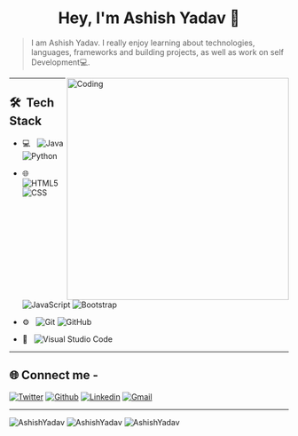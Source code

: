 <h1 align="center">Hey, I'm Ashish Yadav 👋 </h1>

>I am Ashish Yadav. I really enjoy learning about technologies, languages, frameworks and building projects, as well as work on self Development💻.


<img align="right" alt="Coding" width="400" src="https://cdn.dribbble.com/users/1162077/screenshots/3848914/programmer.gif">




 
___

## 🛠 &nbsp;Tech Stack

- 💻 &nbsp;
  ![Java](https://img.shields.io/badge/-Java-333333?style=flat&logo=Java&logoColor=007396)
  ![Python](https://img.shields.io/badge/-Python-333333?style=flat&logo=python)
  

- 🌐 &nbsp;
  ![HTML5](https://img.shields.io/badge/-HTML5-333333?style=flat&logo=HTML5)
  ![CSS](https://img.shields.io/badge/-CSS-333333?style=flat&logo=CSS3&logoColor=1572B6)
  ![JavaScript](https://img.shields.io/badge/-JavaScript-333333?style=flat&logo=javascript)
  ![Bootstrap](https://img.shields.io/badge/-Bootstrap-333333?style=flat&logo=bootstrap&logoColor=563D7C)
  
- ⚙️ &nbsp;
  ![Git](https://img.shields.io/badge/-Git-333333?style=flat&logo=git)
  ![GitHub](https://img.shields.io/badge/-GitHub-333333?style=flat&logo=github)
- 🔧 &nbsp;
  ![Visual Studio Code](https://img.shields.io/badge/-Visual%20Studio%20Code-333333?style=flat&logo=visual-studio-code&logoColor=007ACC)
  
___

 ## 🌐 Connect me -

[![Twitter](https://img.shields.io/badge/-Twitter-blue?&logo=Github&logoColor=wh)](https://twitter.com/Ashishstwt)
[![Github](https://img.shields.io/badge/-Github-000?&logo=Github&logoColor=white)](https://github.com/AshishG97)
[![Linkedin](https://img.shields.io/badge/-LinkedIn-blue?&logo=Linkedin&logoColor=white)](https://www.linkedin.com/in/ashishg21/)
[![Gmail](https://img.shields.io/badge/-Gmail-c14438?&logo=Gmail&logoColor=white)](mailto:ydvashish1983@gmail.com)

___

                                                                                                                                                     
 <img align="centre" src="https://github-readme-stats.vercel.app/api?username=AshishG97&show_icons=true&theme=blue-green" alt="AshishYadav" />
 
 <img align="centre" src="https://github-readme-streak-stats.herokuapp.com/?user=AshishG97&show_icons=true&theme=blue-green" alt="AshishYadav" />
 
<img align="centre" src="https://github-readme-stats.vercel.app/api/top-langs/?username=AshishG97&layout=compact&hide=html&theme=blue-green" alt="AshishYadav" />
                                                                                                                                                  
 







